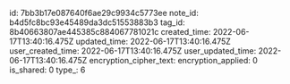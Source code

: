 id: 7bb3b17e087640f6ae29c9934c5773ee
note_id: b4d5fc8bc93e45489da3dc51553883b3
tag_id: 8b40663807ae445385c884067781021c
created_time: 2022-06-17T13:40:16.475Z
updated_time: 2022-06-17T13:40:16.475Z
user_created_time: 2022-06-17T13:40:16.475Z
user_updated_time: 2022-06-17T13:40:16.475Z
encryption_cipher_text: 
encryption_applied: 0
is_shared: 0
type_: 6